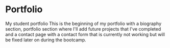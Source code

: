 # Portfolio
My student portfolio
This is the beginning of my portfolio with a biography section, portfolio section where I'll add future projects that I've completed and a contact page with a contact form that is currently not working but will be fixed later on during the bootcamp.
